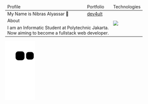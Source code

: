 <table>
    <thead>
        <tr>
            <td>Profile</td>
            <td>Portfolio</td>
            <td>Technologies</td>
        </tr>
    </thead>
    <tbody>
        <tr>
            <td>My Name is Nibras Alyassar 👋</td>
            <td>
                <a href="https://portofolio-5bmwjontv-dev4ult.vercel.app/">dev4ult</a>
            </td>
            <td rowspan="3">
                <img align="left" src="https://skillicons.dev/icons?i=react,nodejs,express,mongodb,php,tailwind,javascript,git,github,mysql,cpp,java,flask&perline=5" />
            </td>
        </tr>
        <tr>
          <td colspan="2">About</td>
        </tr>
        <tr>
            <td colspan="2"> I am an Informatic Student at Polytechnic Jakarta. <br/>
                Now aiming to become a fullstack web developer.
            </td>
        </tr>  
    </tbody>
</table>


<img align="center" src="https://github.com/dev4ult/dev4ult/blob/output/github-contribution-grid-snake.svg" />
